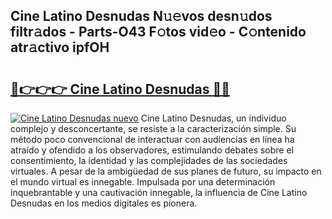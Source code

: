## Cine Latino Desnudas N𝚞𝚎vos desn𝚞dos filtr𝚊dos - Parts-O43 F𝚘tos vid𝚎o - C𝚘ntenido atr𝚊ctivo ipfOH

# <h2><a href="http://mb2sg8l.tromn.icu/?c=Cine+Latino+Desnudas">🔗👉👉👉 Cine Latino Desnudas 🔗🔗</a></h2>

[![Cine Latino Desnudas nuevo](https://i.imgur.com/pEAQMta.gif)](http://mb2sg8l.tromn.icu/?c=Cine+Latino+Desnudas)
Cine Latino Desnudas, un individuo complejo y desconcertante, se resiste a la caracterización simple. Su método poco convencional de interactuar con audiencias en línea ha atraído y ofendido a los observadores, estimulando debates sobre el consentimiento, la identidad y las complejidades de las sociedades virtuales. A pesar de la ambigüedad de sus planes de futuro, su impacto en el mundo virtual es innegable. Impulsada por una determinación inquebrantable y una cautivación innegable, la influencia de Cine Latino Desnudas en los medios digitales es pionera.
